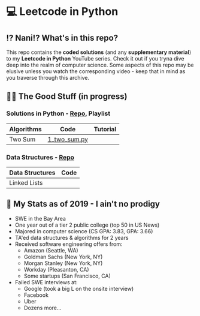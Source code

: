 # 💻 Leetcode in Python

## ⁉️ Nani!? What's in this repo?

This repo contains the **coded solutions** (and any **supplementary material**) to my **Leetcode in Python** YouTube series. Check it out if you tryna dive deep into the realm of computer science. Some aspects of this repo may be elusive unless you watch the corresponding video - keep that in mind as you traverse through this archive.

## 👌🏾 The Good Stuff (in progress)

### Solutions in Python - [Repo](https://github.com/TeluguGameboy/leetcode/tree/master/solutions), Playlist

  | Algorithms | Code | Tutorial |
  | ---------- | ---- | -------- |
  | Two Sum | [1_two_sum.py](https://github.com/TeluguGameboy/leetcode/tree/master/solutions/1_two_sum.py) | |

### Data Structures - [Repo](https://github.com/TeluguGameboy/leetcode/tree/master/data_structures)

  | Data Structures | Code |
  | --------------- | ---- |
  | Linked Lists    |      |


## 🤫 My Stats as of 2019 - I ain't no prodigy
- SWE in the Bay Area
- One year out of a tier 2 public college (top 50 in US News)
- Majored in computer science (CS GPA: 3.83, GPA: 3.66)
- TA'ed data structures & algorithms for 2 years
- Received software engineering offers from:
  - Amazon (Seattle, WA)
  - Goldman Sachs (New York, NY)
  - Morgan Stanley (New York, NY)
  - Workday (Pleasanton, CA)
  - Some startups (San Francisco, CA)
- Failed SWE interviews at:
  - Google (took a big L on the onsite interview)
  - Facebook
  - Uber
  - Dozens more...
